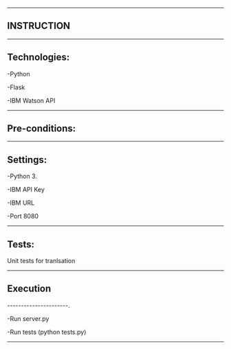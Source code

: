 ----------------------
INSTRUCTION
----------------------



----------------------
Technologies:
----------------------
-Python

-Flask

-IBM Watson API



----------------------
Pre-conditions:
----------------------
----------------------
Settings:
----------------------
-Python 3.

-IBM API Key

-IBM URL

-Port 8080

----------------------
Tests:
----------------------
Unit tests for tranlsation

----------------------
Execution
----------------------

----------------------.

-Run server.py

-Run tests (python tests.py)



----------------------



